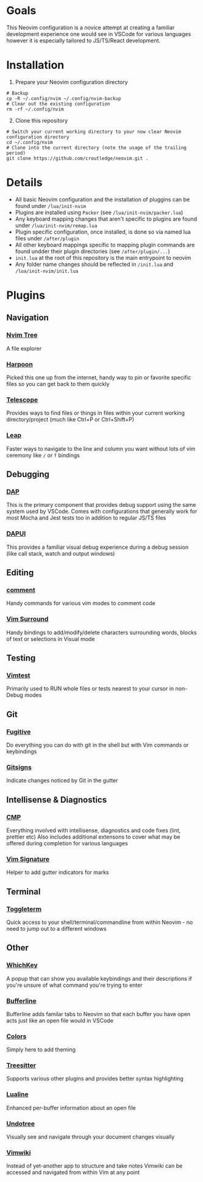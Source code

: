 # Goals

This Neovim configuration is a novice attempt at creating a familiar development experience one would see in VSCode for various languages however it is especially tailored to JS/TS/React development.

# Installation

1. Prepare your Neovim configuration directory 
```shell
# Backup
cp -R ~/.config/nvim ~/.config/nvim-backup
# Clear out the existing configuration
rm -rf ~/.config/nvim
```
2. Clone this repository 
```shell
# Switch your current working directory to your now clear Neovim configuration directory
cd ~/.config/nvim
# Clone into the current directory (note the usage of the trailing period)
git clone https://github.com/croutledge/neovim.git . 
```
 
# Details

* All basic Neovim configuration and the installation of pluggins can be found under `/lua/init-nvim`
* Plugins are installed using `Packer` (see `/lua/init-nvim/packer.lua`)
* Any keyboard mapping changes that aren't specific to plugins are found under `/lua/init-nvim/remap.lua`
* Plugin specific configuration, once installed, is done so via named lua files under `/after/plugin`
* All other keyboard mappings specific to mapping plugin commands are found undder their plugin directories (see `/after/plugin/...`)
* `init.lua` at the root of this repository is the main entrypoint to neovim
* Any folder name changes should be reflected in `/init.lua` and `/lua/init-nvim/init.lua`

# Plugins

## Navigation

### [Nvim Tree](https://github.com/nvim-tree/nvim-tree.lua)
A file explorer

### [Harpoon](https://github.com/theprimeagen/harpoon)
Picked this one up from the internet, handy way to pin or favorite specific files so you can get back to them quickly

### [Telescope](https://github.com/nvim-telescope/telescope.nvim)
Provides ways to find files or things in files within your current working directory/project (much like Ctrl+P or Ctrl+Shift+P)

### [Leap](https://github.com/ggandor/leap.nvim)
Faster ways to navigate to the line and column you want without lots of vim ceremony like `/` or `f` bindings

## Debugging

### [DAP](https://github.com/mfussenegger/nvim-dap)
This is the primary component that provides debug support using the same system used by VSCode. Comes with configurations that generally work for most Mocha and Jest tests too in addition to regular JS/TS files

### [DAPUI](https://github.com/rcarriga/nvim-dap-ui)
This provides a familiar visual debug experience during a debug session (like call stack, watch and output windows)

## Editing

### [comment](https://github.com/numtostr/comment.nvim)
Handy commands for various vim modes to comment code

### [Vim Surround](https://github.com/tpope/vim-surround)
Handy bindings to add/modify/delete characters surrounding words, blocks of text or selections in Visual mode

## Testing

### [Vimtest](https://github.com/vim-test/vim-test)
Primarily used to RUN whole files or tests nearest to your cursor in non-Debug modes

## Git

### [Fugitive](https://github.com/tpope/vim-fugitive)
Do everything you can do with git in the shell but with Vim commands or keybindings
  
### [Gitsigns](https://github.com/lewis6991/gitsigns.nvim)
Indicate changes noticed by Git in the gutter

## Intellisense & Diagnostics 

### [CMP](https://github.com/hrsh7th/nvim-cmp)
Everything involved with intellisense, diagnostics and code fixes (lint, prettier etc)
Also includes additional extensons to cover what may be offered during completion for various languages

### [Vim Signature](https://github.com/kshenoy/vim-signature)
Helper to add gutter indicators for marks

## Terminal

### [Toggleterm](https://github.com/akinsho/toggleterm.nvim)
Quick access to your shell/terminal/commandline from within Neovim - no need to jump out to a different windows
  
## Other

### [WhichKey](https://github.com/folke/which-key.nvim)
A popup that can show you available keybindings and their descriptions if you're unsure of what command you're trying to enter

### [Bufferline](https://github.com/akinsho/bufferline.nvim)
Bufferline adds familar tabs to Neovim so that each buffer you have open acts just like an open file would in VSCode

### [Colors](https://github.com/tomasiser/vim-code-dark)
Simply here to add theming

### [Treesitter](https://github.com/nvim-treesitter/nvim-treesitter)
Supports various other plugins and provides better syntax highlighting

### [Lualine](https://github.com/nvim-lualine/lualine.nvim)
Enhanced per-buffer information about an open file

### [Undotree](https://github.com/mbbill/undotree)
Visually see and navigate through your document changes visually

### [Vimwiki](https://github.com/vimwiki/vimwiki)
Instead of yet-another app to structure and take notes Vimwiki can be accessed and navigated from within Vim at any point


